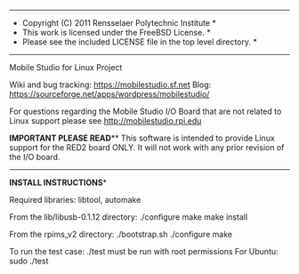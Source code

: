 ********************************************************************
* Copyright (C) 2011 Rensselaer Polytechnic Institute              *
* This work is licensed under the FreeBSD License.                 *
* Please see the included LICENSE file in the top level directory. *
********************************************************************

Mobile Studio for Linux Project

Wiki and bug tracking: https://mobilestudio.sf.net
Blog: https://sourceforge.net/apps/wordpress/mobilestudio/

For questions regarding the Mobile Studio I/O Board that are not related to Linux support
please see http://mobilestudio.rpi.edu

****************IMPORTANT PLEASE READ******************
This software is intended to provide Linux support for
the RED2 board ONLY. It will not work with any prior 
revision of the I/O board.
*******************************************************

******INSTALL INSTRUCTIONS*******

Required libraries: libtool, automake

From the lib/libusb-0.1.12 directory:
	./configure
	make
	make install

From the rpims_v2 directory:
	./bootstrap.sh
	./configure
	make

To run the test case:
./test must be run with root permissions
For Ubuntu: sudo ./test

